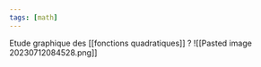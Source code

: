 ```yaml
---
tags: [math] 
---
```

Etude graphique des [[fonctions quadratiques]]
?
![[Pasted image 20230712084528.png]]
